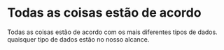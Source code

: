 # Todas as coisas estão de acordo

Todas as coisas estão de acordo com os mais diferentes tipos de dados.
quaisquer tipo de dados estão no nosso alcance.
